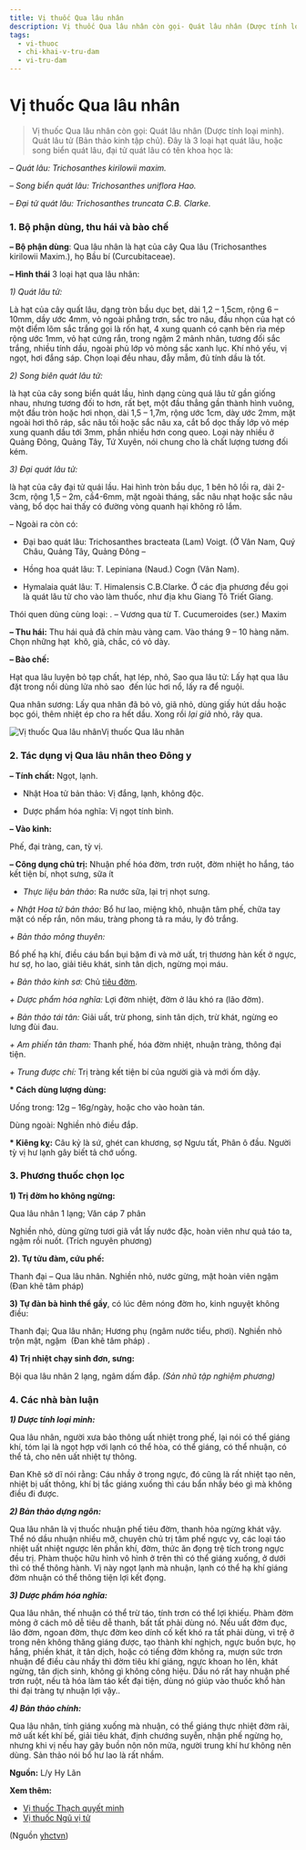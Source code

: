 ```yaml
---
title: Vị thuốc Qua lâu nhân
description: Vị thuốc Qua lâu nhân còn gọi- Quát lâu nhân (Dược tính loại minh). Quát lâu tử (Bản thảo kinh tập chủ). Đây là 3 loại hạt quát lâu, hoặc song biển quát lâu, đại tử quát lâu có tên khoa học là-
tags:
  - vi-thuoc
  - chi-khai-v-tru-dam
  - vi-tru-dam
---
```


# Vị thuốc Qua lâu nhân 

> Vị thuốc Qua lâu nhân còn gọi: Quát lâu nhân (Dược tính loại minh). Quát lâu tử (Bản thảo kinh tập chủ). Đây là 3 loại hạt quát lâu, hoặc song biển quát lâu, đại tử quát lâu có tên khoa học là:

*– Quát lâu: Trichosanthes kirilowii maxim.*

*– Song biển quát lâu: Trichosanthes uniflora Hao.*

*– Đại tử quát lâu: Trichosanthes truncata C.B. Clarke.*

### 1. Bộ phận dùng, thu hái và bào chế

**– Bộ phận dùng**: Qua lâu nhân là hạt của cây Qua lâu (Trichosanthes kirilowii Maxim.), họ Bầu bí (Curcubitaceae).

**– Hình thái** 3 loại hạt qua lâu nhân:

*1) Quát lâu tử:*

Là hạt của cây quất lâu, dạng tròn bầu dục bẹt, dài 1,2 – 1,5cm, rộng 6 – 10mm, dầy ước 4mm, vỏ ngoài phẳng trơn, sắc tro nâu, đầu nhọn của hạt có một điểm lõm sắc trắng gọi là rốn hạt, 4 xung quanh có cạnh bên rìa mép rộng ước 1mm, vỏ hạt cứng rắn, trong ngậm 2 mảnh nhân, tương đối sắc trắng, nhiều tính dầu, ngoài phủ lớp vỏ mỏng sắc xanh lục. Khí nhỏ yếu, vị ngọt, hơi đắng sáp. Chọn loại đều nhau, đẫy mẫm, đủ tính dầu là tốt.

*2) Song biên quát lâu tử:*

là hạt của cây song biển quát lầu, hình dạng cùng quá lâu tử gần giống nhau, nhưng tương đối to hơn, rất bẹt, một đầu thẳng gần thành hình vuông, một đầu tròn hoặc hơi nhọn, dài 1,5 – 1,7m, rộng ước 1cm, dày ước 2mm, mặt ngoài hơi thô ráp, sắc nâu tối hoặc sắc nâu xa, cắt bổ dọc thấy lớp vỏ mép xung quanh dầu tới 3mm, phần nhiều hơn cong queo. Loại này nhiều ở Quảng Đông, Quảng Tây, Tứ Xuyên, nói chung cho là chất lượng tương đối kém.

*3) Đại quát lâu tử:*

là hạt của cây đại tử quái lầu. Hai hình tròn bầu dục, 1 bên hô lồi ra, dài 2-3cm, rộng 1,5 – 2m, cầ4-6mm, mặt ngoài tháng, sắc nâu nhạt hoặc sắc nâu vàng, bổ dọc hai thấy có đường vòng quanh hại không rõ lắm.

– Ngoài ra còn có: 

+ Đại bao quát lâu: Trichosanthes bracteata (Lam) Voigt. (Ở Vân Nam, Quý Châu, Quảng Tây, Quảng Đông – 

+ Hồng hoa quát lâu: T. Lepiniana (Naud.) Cogn (Vân Nam).

+ Hymalaia quát lâu: T. Himalensis C.B.Clarke. Ở các địa phương đều gọi là quát lâu tử cho vào làm thuốc, như địa khu Giang Tô Triết Giang.

Thói quen dùng cùng loại: . – Vương qua từ T. Cucumeroides (ser.) Maxim 

**– Thu hái:** Thu hái quả đã chín màu vàng cam. Vào tháng 9 – 10 hàng năm. Chọn những hạt  khô, già, chắc, có vỏ dày.

**– Bào chế:**

Hạt qua lâu luyện bỏ tạp chất, hạt lép, nhỏ, Sao qua lâu tử: Lấy hạt qua lâu đặt trong nồi dùng lửa nhỏ sao  đến lúc hơi nổ, lấy ra để nguội. 

Qua nhân sương: Lấy qua nhân đã bỏ vỏ, giã nhỏ, dùng giấy hút dầu hoặc  bọc gói, thêm nhiệt ép cho ra hết dầu. Xong rồi *lại giã* nhỏ, rây qua.

![Vị thuốc Qua lâu nhân](/imgs/yhctvn/Vi-thuoc-qua-lau-nhan.jpg)Vị thuốc Qua lâu nhân

### 2. Tác dụng vị Qua lâu nhân theo Đông y

**– Tính chất:** Ngọt, lạnh. 

+ Nhật Hoa tử bản thảo: Vị đắng, lạnh, không độc. 

+ Dược phẩm hóa nghĩa: Vị ngọt tính bình.

**– Vào kinh:**

Phế, đại tràng, can, tỳ vị. 

**– Công dụng chủ trị:** Nhuận phế hóa đờm, trơn ruột, đờm nhiệt ho hắng, táo kết tiện bí, nhọt sưng, sữa ít

+ *Thực liệu bản thảo*: Ra nước sữa, lại trị nhọt sưng. 

*+ Nhật Hoa tử bản thảo:* Bổ hư lao, miệng khô, nhuận tâm phế, chữa tay mặt có nếp rắn, nôn máu, tràng phong tả ra máu, ly đỏ trắng.

*+ Bản thảo mông thuyên:*

Bổ phế hạ khí, điều cáu bẩn bụi bặm đi và mở uất, trị thương hàn kết ở ngực, hư sợ, ho lao, giải tiêu khát, sinh tân dịch, ngừng mọi máu.

*+ Bản thảo kinh sơ:* Chủ [tiêu đờm](/yhctvn/dai-cuong-thuoc-tru-dam/). 

*+ Dược phẩm hóa nghĩa:* Lợi đờm nhiệt, đờm ở lâu khó ra (lão đờm).

*+ Bản thảo tái tân:* Giải uất, trừ phong, sinh tân dịch, trừ khát, ngừng eo lưng đùi đau.

*+ Am phiến tân tham:* Thanh phế, hóa đờm nhiệt, nhuận tràng, thông đại tiện.

*+ Trung được chí:* Trị tràng kết tiện bí của người già và mới ốm dậy.

**\* Cách dùng lượng dùng:**

Uống trong: 12g – 16g/ngày, hoặc cho vào hoàn tán.

Dùng ngoài: Nghiền nhỏ điều đắp.

**\* Kiêng kỵ:** Câu kỷ là sứ, ghét can khương, sợ Ngưu tất, Phân ô đầu. Người tỳ vị hư lạnh gây biết tả chớ uống.

### 3. Phương thuốc chọn lọc

**1) Trị đờm ho không ngừng:**

Qua lâu nhân 1 lạng; Văn cáp 7 phân

Nghiền nhỏ, dùng gừng tươi giã vắt lấy nước đặc, hoàn viên như quả táo ta, ngậm rồi nuốt. (Trích nguyên phương) 

**2). Tự tửu đàm, cứu phế:** 

Thanh đại – Qua lâu nhân. Nghiền nhỏ, nước gừng, mật hoàn viên ngậm (Đan khê tâm pháp)

**3) Tự đàn bà hình thể gầy**, có lúc đêm nóng đờm ho, kinh nguyệt không điều:

Thanh đại; Qua lâu nhân; Hương phụ (ngâm nước tiểu, phơi). Nghiền nhỏ trộn mật, ngậm  (Đan khê tâm pháp) .

**4) Trị nhiệt chạy sinh đơn, sưng:**

Bội qua lâu nhân 2 lạng, ngâm dấm đắp. *(Sản nhũ tập nghiệm phương)*

### 4. Các nhà bàn luận

***1) Dược tính loại minh:***

Qua lâu nhân, người xưa bảo thông uất nhiệt trong phế, lại nói có thể giáng khí, tóm lại là ngọt hợp với lạnh có thể hòa, có thể giáng, có thể nhuận, có thể tả, cho nên uất nhiệt tự thông.

Đan Khê sở dĩ nói rằng: Cáu nhầy ở trong ngực, đó cũng là rất nhiệt tạo nên, nhiệt bị uất thông, khí bị tắc giáng xuống thì cáu bẩn nhầy béo gì mà không điều đi được.

***2) Bản thảo dựng ngôn:***

Qua lâu nhân là vị thuốc nhuận phế tiêu đờm, thanh hỏa ngừng khát vậy. Thể nó dầu nhuận nhiều mỡ, chuyên chủ trị tâm phế ngực vỵ, các loại táo nhiệt uất nhiệt ngược lên phần khí, đờm, thức ăn đọng trệ tích trong ngực đều trị. Phàm thuộc hữu hình vô hình ở trên thì có thể giáng xuống, ở dưới thì có thể thông hành. Vị này ngọt lạnh mà nhuận, lạnh có thể hạ khí giáng đờm nhuận có thể thông tiện lợi kết đọng. 

***3) Dược phẩm hóa nghĩa:***

Qua lâu nhân, thế nhuận có thể trừ táo, tính trơn có thể lợi khiếu. Phàm đờm mỏng ở cách mô dễ tiêu dễ thanh, bất tất phải dùng nó. Nếu uất đờm đục, lão đờm, ngoan đờm, thực đờm keo dính cố kết khó ra tất phải dùng, vì trệ ở trong nên không thăng giáng được, tạo thành khí nghịch, ngực buồn bực, họ hắng, phiền khát, ít tân dịch, hoặc có tiếng đờm không ra, mượn sức trơn nhuận để điều càu nhầy thì đờm tiêu khí giáng, ngực khoan ho lên, khát ngừng, tân dịch sinh, không gì không công hiệu. Dầu nó rất hay nhuận phế trơn ruột, nếu tà hóa làm táo kết đại tiện, dùng nó giúp vào thuốc khổ hàn thi đại tràng tự nhuận lợi vậy..

***4) Bản thảo chính:***

Qua lâu nhân, tính giáng xuống mà nhuận, có thể giáng thực nhiệt đờm rãi, mở uất kết khí bế, giải tiêu khát, định chướng suyễn, nhận phế ngừng họ, nhưng khi vị nếu hay gây buồn nôn nôn mửa, người trung khí hư không nên dùng. Sản thảo nói bổ hư lao là rất nhầm.

**Nguồn:** L/y Hy Lãn

**Xem thêm:**

* [Vị thuốc Thạch quyết minh](/yhctvn/vi-thuoc-thach-quyet-minh/)
* [Vị thuốc Ngũ vị tử](/yhctvn/vi-thuoc-ngu-vi-tu/)

(Nguồn <a href="https://yhctvn.com/vi-thuoc-qua-lau-nhan/" target="_blank">yhctvn</a>)
